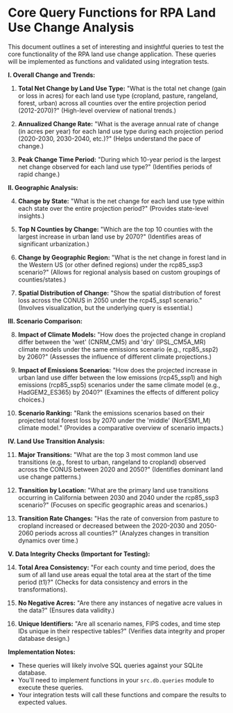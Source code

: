 # Core Query Functions for RPA Land Use Change Analysis

This document outlines a set of interesting and insightful queries to test the core functionality of the RPA land use change application. These queries will be implemented as functions and validated using integration tests.

**I. Overall Change and Trends:**

1.  **Total Net Change by Land Use Type:** "What is the total net change (gain or loss in acres) for each land use type (cropland, pasture, rangeland, forest, urban) across all counties over the entire projection period (2012-2070)?" (High-level overview of national trends.)

2.  **Annualized Change Rate:** "What is the average annual rate of change (in acres per year) for each land use type during each projection period (2020-2030, 2030-2040, etc.)?" (Helps understand the pace of change.)

3.  **Peak Change Time Period:** "During which 10-year period is the largest net change observed for each land use type?" (Identifies periods of rapid change.)

**II. Geographic Analysis:**

4.  **Change by State:** "What is the net change for each land use type within each state over the entire projection period?" (Provides state-level insights.)

5.  **Top N Counties by Change:** "Which are the top 10 counties with the largest increase in urban land use by 2070?" (Identifies areas of significant urbanization.)

6.  **Change by Geographic Region:** "What is the net change in forest land in the Western US (or other defined regions) under the rcp85_ssp3 scenario?" (Allows for regional analysis based on custom groupings of counties/states.)

7.  **Spatial Distribution of Change:** "Show the spatial distribution of forest loss across the CONUS in 2050 under the rcp45_ssp1 scenario." (Involves visualization, but the underlying query is essential.)

**III. Scenario Comparison:**

8.  **Impact of Climate Models:** "How does the projected change in cropland differ between the 'wet' (CNRM_CM5) and 'dry' (IPSL_CM5A_MR) climate models under the same emissions scenario (e.g., rcp85_ssp2) by 2060?" (Assesses the influence of different climate projections.)

9.  **Impact of Emissions Scenarios:** "How does the projected increase in urban land use differ between the low emissions (rcp45_ssp1) and high emissions (rcp85_ssp5) scenarios under the same climate model (e.g., HadGEM2_ES365) by 2040?" (Examines the effects of different policy choices.)

10. **Scenario Ranking:** "Rank the emissions scenarios based on their projected total forest loss by 2070 under the 'middle' (NorESM1_M) climate model." (Provides a comparative overview of scenario impacts.)

**IV. Land Use Transition Analysis:**

11. **Major Transitions:** "What are the top 3 most common land use transitions (e.g., forest to urban, rangeland to cropland) observed across the CONUS between 2020 and 2050?" (Identifies dominant land use change patterns.)

12. **Transition by Location:** "What are the primary land use transitions occurring in California between 2030 and 2040 under the rcp85_ssp3 scenario?" (Focuses on specific geographic areas and scenarios.)

13. **Transition Rate Changes:** "Has the rate of conversion from pasture to cropland increased or decreased between the 2020-2030 and 2050-2060 periods across all counties?" (Analyzes changes in transition dynamics over time.)

**V. Data Integrity Checks (Important for Testing):**

14. **Total Area Consistency:** "For each county and time period, does the sum of all land use areas equal the total area at the start of the time period (t1)?" (Checks for data consistency and errors in the transformations).

15. **No Negative Acres:** "Are there any instances of negative acre values in the data?" (Ensures data validity.)

16. **Unique Identifiers:** "Are all scenario names, FIPS codes, and time step IDs unique in their respective tables?" (Verifies data integrity and proper database design.)

**Implementation Notes:**

*   These queries will likely involve SQL queries against your SQLite database.
*   You'll need to implement functions in your `src.db.queries` module to execute these queries.
*   Your integration tests will call these functions and compare the results to expected values.